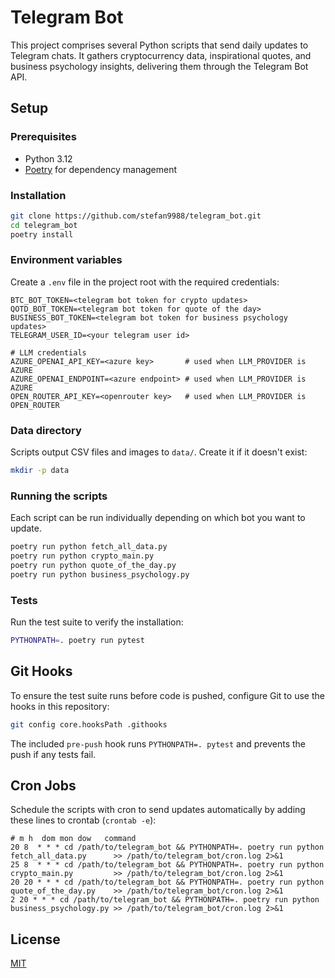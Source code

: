 # Telegram Bot

This project comprises several Python scripts that send daily updates to Telegram chats. It gathers cryptocurrency data, inspirational quotes, and business psychology insights, delivering them through the Telegram Bot API.

## Setup

### Prerequisites
- Python 3.12
- [Poetry](https://python-poetry.org/) for dependency management

### Installation

```bash
git clone https://github.com/stefan9988/telegram_bot.git
cd telegram_bot
poetry install
```

### Environment variables

Create a `.env` file in the project root with the required credentials:

```dotenv
BTC_BOT_TOKEN=<telegram bot token for crypto updates>
QOTD_BOT_TOKEN=<telegram bot token for quote of the day>
BUSINESS_BOT_TOKEN=<telegram bot token for business psychology updates>
TELEGRAM_USER_ID=<your telegram user id>

# LLM credentials
AZURE_OPENAI_API_KEY=<azure key>       # used when LLM_PROVIDER is AZURE
AZURE_OPENAI_ENDPOINT=<azure endpoint> # used when LLM_PROVIDER is AZURE
OPEN_ROUTER_API_KEY=<openrouter key>   # used when LLM_PROVIDER is OPEN_ROUTER
```

### Data directory

Scripts output CSV files and images to `data/`. Create it if it doesn't exist:

```bash
mkdir -p data
```

### Running the scripts

Each script can be run individually depending on which bot you want to update.

```bash
poetry run python fetch_all_data.py
poetry run python crypto_main.py
poetry run python quote_of_the_day.py
poetry run python business_psychology.py
```

### Tests

Run the test suite to verify the installation:

```bash
PYTHONPATH=. poetry run pytest
```

## Git Hooks

To ensure the test suite runs before code is pushed, configure Git to use the hooks in this repository:

```bash
git config core.hooksPath .githooks
```

The included `pre-push` hook runs `PYTHONPATH=. pytest` and prevents the push if any tests fail.

## Cron Jobs

Schedule the scripts with cron to send updates automatically by adding these lines to crontab (`crontab -e`):

```
# m h  dom mon dow   command
20 8  * * * cd /path/to/telegram_bot && PYTHONPATH=. poetry run python fetch_all_data.py      >> /path/to/telegram_bot/cron.log 2>&1
25 8  * * * cd /path/to/telegram_bot && PYTHONPATH=. poetry run python crypto_main.py         >> /path/to/telegram_bot/cron.log 2>&1
20 20 * * * cd /path/to/telegram_bot && PYTHONPATH=. poetry run python quote_of_the_day.py    >> /path/to/telegram_bot/cron.log 2>&1
2 20 * * * cd /path/to/telegram_bot && PYTHONPATH=. poetry run python business_psychology.py >> /path/to/telegram_bot/cron.log 2>&1
```

## License
[MIT](LICENSE)
